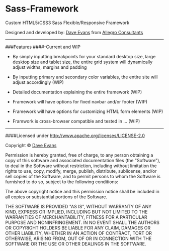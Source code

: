 Sass-Framework
==============

Custom HTML5/CSS3 Sass Flexible/Responsive Framework

Designed and developed by: [Dave Evans](http://www.daveevans.me) from [Allegro Consultants](http://www.allegroconsultants.com)

---------------------------
###Features
####-Current and WIP

- By simply inputting breakpoints for your standard desktop size, large desktop size and tablet size, the entire grid system will dynamically adjust widths, margins and padding

- By inputting primary and secondary color variables, the entire site will adjust accordingly (WIP)

- Detailed documentation explaining the entire framework (WIP)

- Framework will have options for fixed navbar and/or footer (WIP)

- Framework will have options for customizing HTML form elements (WIP)

- Framwork is cross-browser compatible and tested in ... (WIP)

---------------------------

####Licensed under http://www.apache.org/licenses/LICENSE-2.0

Copyright &copy; [Dave Evans](http://www.daveevans.me)

Permission is hereby granted, free of charge, to any person obtaining a copy of this software and associated documentation files (the "Software"), to deal in the Software without restriction, including without limitation the rights to use, copy, modify, merge, publish, distribute, sublicense, and/or sell copies of the Software, and to permit persons to whom the Software is furnished to do so, subject to the following conditions:

The above copyright notice and this permission notice shall be included in all copies or substantial portions of the Software.

THE SOFTWARE IS PROVIDED "AS IS", WITHOUT WARRANTY OF ANY KIND, EXPRESS OR IMPLIED, INCLUDING BUT NOT LIMITED TO THE WARRANTIES OF MERCHANTABILITY, FITNESS FOR A PARTICULAR PURPOSE AND NONINFRINGEMENT. IN NO EVENT SHALL THE AUTHORS OR COPYRIGHT HOLDERS BE LIABLE FOR ANY CLAIM, DAMAGES OR OTHER LIABILITY, WHETHER IN AN ACTION OF CONTRACT, TORT OR OTHERWISE, ARISING FROM, OUT OF OR IN CONNECTION WITH THE SOFTWARE OR THE USE OR OTHER DEALINGS IN THE SOFTWARE.
